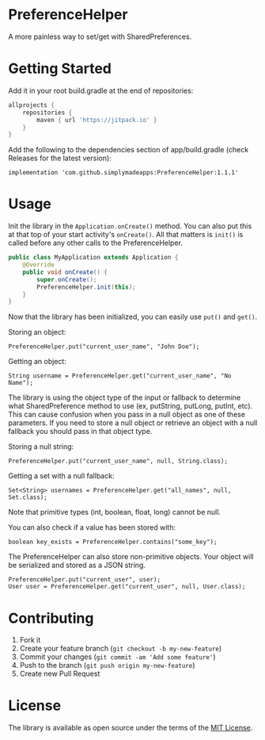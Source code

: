 # PreferenceHelper
A more painless way to set/get with SharedPreferences.
# Getting Started
Add it in your root build.gradle at the end of repositories:
```groovy
allprojects {
    repositories {
        maven { url 'https://jitpack.io' }
    }
}
```
Add the following to the dependencies section of app/build.gradle (check Releases for the latest version):
```
implementation 'com.github.simplymadeapps:PreferenceHelper:1.1.1'
```

# Usage
Init the library in the `Application.onCreate()` method.  You can also put this at that top of your start activity's `onCreate()`.  All that matters is `init()` is called before any other calls to the PreferenceHelper.
```java
public class MyApplication extends Application {
    @Override
    public void onCreate() {
        super.onCreate();
        PreferenceHelper.init(this);
    }
}
```
Now that the library has been initialized, you can easily use `put()` and `get()`.

Storing an object:
```
PreferenceHelper.put("current_user_name", "John Doe");
```

Getting an object:
```
String username = PreferenceHelper.get("current_user_name", "No Name");
```

The library is using the object type of the input or fallback to determine what SharedPreference method to use (ex, putString, putLong, putInt, etc).
This can cause confusion when you pass in a null object as one of these parameters.  If you need to store a null object or retrieve an object with a null fallback you should pass in that object type.

Storing a null string:
```
PreferenceHelper.put("current_user_name", null, String.class);
```

Getting a set with a null fallback:
```
Set<String> usernames = PreferenceHelper.get("all_names", null, Set.class);
```
Note that primitive types (int, boolean, float, long) cannot be null.


You can also check if a value has been stored with: 
```
boolean key_exists = PreferenceHelper.contains("some_key");
```

The PreferenceHelper can also store non-primitive objects.  Your object will be serialized and stored as a JSON string.
```
PreferenceHelper.put("current_user", user);
User user = PreferenceHelper.get("current_user", null, User.class);
```

# Contributing
1. Fork it
2. Create your feature branch (`git checkout -b my-new-feature`)
3. Commit your changes (`git commit -am 'Add some feature'`)
4. Push to the branch (`git push origin my-new-feature`)
5. Create new Pull Request

# License
The library is available as open source under the terms of the [MIT License](http://opensource.org/licenses/MIT).
